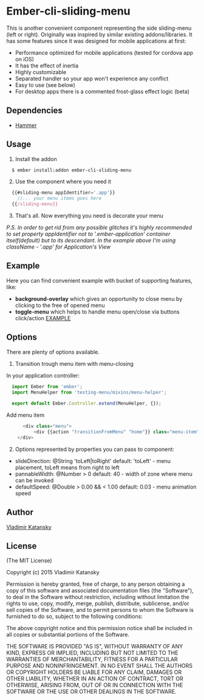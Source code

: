 # Ember-cli-sliding-menu

This is another convenient component representing the side sliding-menu (left or right).
Originally was inspired by similar existing addons/libraries.
It has some features since it was designed for mobile applications at first:

- Performance optimized for mobile applications (tested for cordova app on iOS)
- It has the effect of inertia
- Highly customizable
- Separated handler so your app won't experience any conflict
- Easy to use (see below)
- For desktop apps there is a commented frost-glass effect logic (beta)

## Dependencies
- [Hammer](https://github.com/hammerjs/hammer.js)

## Usage
1. Install the addon
```bash
  $ ember install:addon ember-cli-sliding-menu
```

2. Use the component where you need it
```js
  {{#sliding-menu appIdentifier='.app'}}
    //... your menu items goes here
  {{/sliding-menu}}
```

3. That's all. Now everything you need is decorate your menu

*P.S. In order to get rid from any possible glitches it's highly recommended to set
property appIdentifier not to '.ember-application' container itself(default) but to its descendant.
In the example above I'm using className - '.app' for Application's View*


## Example
Here you can find convenient example with bucket of supporting features, like:
- **background-overlay** which gives an opportunity to close menu by clicking to the free of opened menu
- **toggle-menu** which helps to handle menu open/close via buttons click/action
[EXAMPLE](https://github.com/Blackening999/testing-menu)

## Options
There are plenty of options available.

1. Transition trough menu item with menu-closing

In your application controller:
```js
  import Ember from 'ember';
  import MenuHelper from 'testing-menu/mixins/menu-helper';
  
  export default Ember.Controller.extend(MenuHelper, {});
```

Add menu item
```js
      <div class="menu">
          <div {{action "transitionFromMenu" "home"}} class="menu-item">Home page</div>
    </div>
```

2. Options represented by properties you can pass to component:
- slideDirection: @String 'toLeft|toRight' default: 'toLeft' - menu placement, toLeft means from right to left
- pannableWidth: @Number  > 0              default: 40       - width of zone where menu can be invoked
- defaultSpeed: @Double   > 0.00 && < 1.00 default: 0.03     - menu animation speed


## Author

  [Vladimir Katansky](http://github.com/Blackening999)

## License

(The MIT License)

Copyright (c) 2015 Vladimir Katansky

Permission is hereby granted, free of charge, to any person obtaining a copy of
this software and associated documentation files (the "Software"), to deal in
the Software without restriction, including without limitation the rights to
use, copy, modify, merge, publish, distribute, sublicense, and/or sell copies of
the Software, and to permit persons to whom the Software is furnished to do so,
subject to the following conditions:

The above copyright notice and this permission notice shall be included in all
copies or substantial portions of the Software.

THE SOFTWARE IS PROVIDED "AS IS", WITHOUT WARRANTY OF ANY KIND, EXPRESS OR
IMPLIED, INCLUDING BUT NOT LIMITED TO THE WARRANTIES OF MERCHANTABILITY, FITNESS
FOR A PARTICULAR PURPOSE AND NONINFRINGEMENT. IN NO EVENT SHALL THE AUTHORS OR
COPYRIGHT HOLDERS BE LIABLE FOR ANY CLAIM, DAMAGES OR OTHER LIABILITY, WHETHER
IN AN ACTION OF CONTRACT, TORT OR OTHERWISE, ARISING FROM, OUT OF OR IN
CONNECTION WITH THE SOFTWARE OR THE USE OR OTHER DEALINGS IN THE SOFTWARE.
